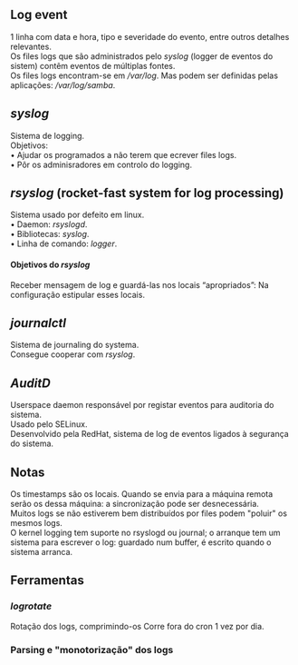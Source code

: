 ## Log event
1 linha com data e hora, tipo e severidade do evento, entre outros detalhes relevantes.
<br />
Os files logs que são administrados pelo *syslog* (logger de eventos do sistem) contêm eventos de múltiplas fontes.
<br />
Os files logs encontram-se em */var/log*. Mas podem ser definidas pelas aplicações: */var/log/samba*.

## *syslog*
Sistema de logging.
<br />
Objetivos: <br />
• Ajudar os programados a não terem que ecrever files logs. <br />
• Pôr os adminisradores em controlo do logging. <br />

## *rsyslog* (rocket-fast system for log processing)
Sistema usado por defeito em linux. <br />
• Daemon: *rsyslogd*. <br />
• Bibliotecas: *syslog*. <br />
• Linha de comando: *logger*.

#### Objetivos do *rsyslog*
Receber mensagem de log e guardá-las nos locais “apropriados”: Na configuração estipular esses locais.

## *journalctl*
Sistema de journaling do systema.
<br />
Consegue cooperar com *rsyslog*.

## *AuditD*
Userspace daemon responsável por registar eventos para auditoria do sistema.
<br />
Usado pelo SELinux.
<br />
Desenvolvido pela RedHat, sistema de log de eventos ligados à segurança do sistema.

## Notas
Os timestamps são os locais. Quando se envia para a máquina remota serão os dessa máquina: a sincronização pode ser desnecessária.
<br />
Muitos logs se não estiverem bem distribuídos por files podem "poluir" os mesmos logs.
<br />
O kernel logging tem suporte no rsyslogd ou journal; o arranque tem um sistema para escrever o log: guardado num buffer, é escrito quando o sistema arranca.

## Ferramentas
### *logrotate*
Rotação dos logs, comprimindo-os
Corre fora do cron 1 vez por dia.

### Parsing e "monotorização" dos logs

